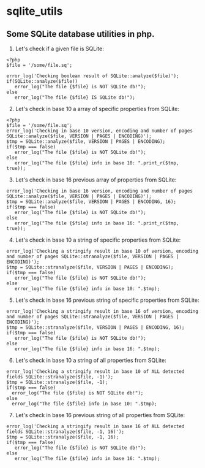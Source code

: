# sqlite_utils
Some SQLite database utilities in php.
--------------------------------------

1. Let's check if a given file is SQLite:

```
<?php
$file = '/some/file.sq';

error_log('Checking boolean result of SQLite::analyze($file)');
if(SQLite::analyze($file))
   error_log("The file {$file} is NOT SQLite db!");
else
   error_log("The file {$file} IS SQLite db!");
```
2. Let's check in base 10 a array of specific properties from SQLite:
```
<?php
$file = '/some/file.sq';
error_log('Checking in base 10 version, encoding and number of pages SQLite::analyze($file, VERSION | PAGES | ENCODING)');
$tmp = SQLite::analyze($file, VERSION | PAGES | ENCODING);
if($tmp === false)
   error_log("The file {$file} is NOT SQLite db!");
else
   error_log("The file {$file} info in base 10: ".print_r($tmp, true));
```
3. Let's check in base 16 previous array of properties from SQLite:
```
error_log('Checking in base 16 version, encoding and number of pages SQLite::analyze($file, VERSION | PAGES | ENCODING)');
$tmp = SQLite::analyze($file, VERSION | PAGES | ENCODING, 16);
if($tmp === false)
   error_log("The file {$file} is NOT SQLite db!");
else
   error_log("The file {$file} info in base 16: ".print_r($tmp, true));
```
4. Let's check in base 10 a string of specific properties from SQLite:
```
error_log('Checking a stringify result in base 10 of version, encoding and number of pages SQLite::stranalyze($file, VERSION | PAGES | ENCODING)');
$tmp = SQLite::stranalyze($file, VERSION | PAGES | ENCODING);
if($tmp === false)
   error_log("The file {$file} is NOT SQLite db!");
else
   error_log("The file {$file} info in base 10: ".$tmp);
```
5. Let's check in base 16 previous string of specific properties from SQLite:
```
error_log('Checking a stringify result in base 16 of version, encoding and number of pages SQLite::stranalyze($file, VERSION | PAGES | ENCODING)');
$tmp = SQLite::stranalyze($file, VERSION | PAGES | ENCODING, 16);
if($tmp === false)
   error_log("The file {$file} is NOT SQLite db!");
else
   error_log("The file {$file} info in base 16: ".$tmp);
 ```
 6. Let's check in base 10 a string of all properties from SQLite:
 ```
error_log('Checking a stringify result in base 10 of ALL detected fields SQLite::stranalyze($file, -1)');
$tmp = SQLite::stranalyze($file, -1);
if($tmp === false)
   error_log("The file {$file} is NOT SQLite db!");
else
   error_log("The file {$file} info in base 10: ".$tmp);
```
 7. Let's check in base 16 previous string of all properties from SQLite:
```
error_log('Checking a stringify result in base 16 of ALL detected fields SQLite::stranalyze($file, -1, 16)');
$tmp = SQLite::stranalyze($file, -1, 16);
if($tmp === false)
   error_log("The file {$file} is NOT SQLite db!");
else
   error_log("The file {$file} info in base 16: ".$tmp); 
```

